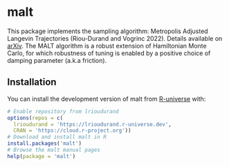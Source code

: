 
<!-- README.md is generated from README.Rmd. Please edit that file -->

# malt

<!-- badges: start -->
<!-- badges: end -->

This package implements the sampling algorithm: Metropolis Adjusted
Langevin Trajectories (Riou-Durand and Vogrinc 2022). Details available
on [arXiv](https://arxiv.org/abs/2202.13230). The MALT algorithm is a
robust extension of Hamiltonian Monte Carlo, for which robustness of
tuning is enabled by a positive choice of damping parameter (a.k.a
friction).

## Installation

You can install the development version of malt from
[R-universe](https://r-universe.dev/) with:

``` r
# Enable repository from lrioudurand
options(repos = c(
  lrioudurand = 'https://lrioudurand.r-universe.dev',
  CRAN = 'https://cloud.r-project.org'))
# Download and install malt in R
install.packages('malt')
# Browse the malt manual pages
help(package = 'malt')
```
